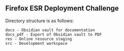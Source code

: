 ## Firefox ESR Deployment Challenge

Directory structure is as follows:

    docs - Obsidian vault for documentation
    docs_pdf - Export of Obsidian vault to PDF
    res - Online resource staging
    src - Development workspace